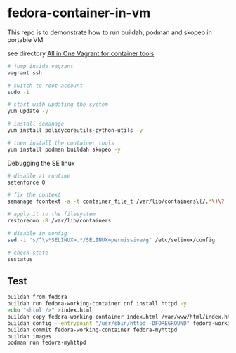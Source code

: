# fedora-container-in-vm

This repo is to demonstrate how to run buildah, podman and skopeo in portable VM

see directory
[All in One Vagrant for container tools](all-in-one)

```bash
# jump inside vagrant
vagrant ssh
```

```bash
# switch to root account
sudo -i

# start with updating the system
yum update -y

# install semanage
yum install policycoreutils-python-utils -y

# then install the container tools
yum install podman buildah skopeo -y
```

Debugging the SE linux

```bash
# disable at runtime
setenforce 0

# fix the context
semanage fcontext -a -t container_file_t /var/lib/containers\(/.*\)\?

# apply it to the filesystem
restorecon -R /var/lib/containers

# disable in config
sed -i 's/^\s*SELINUX=.*/SELINUX=permissive/g' /etc/selinux/config

# check state
sestatus
```

## Test

```bash
buildah from fedora
buildah run fedora-working-container dnf install httpd -y
echo "<html />" >index.html
buildah copy fedora-working-container index.html /var/www/html/index.html
buildah config --entrypoint "/usr/sbin/httpd -DFOREGROUND" fedora-working-container
buildah commit fedora-working-container fedora-myhttpd
buildah images
podman run fedora-myhttpd
```
